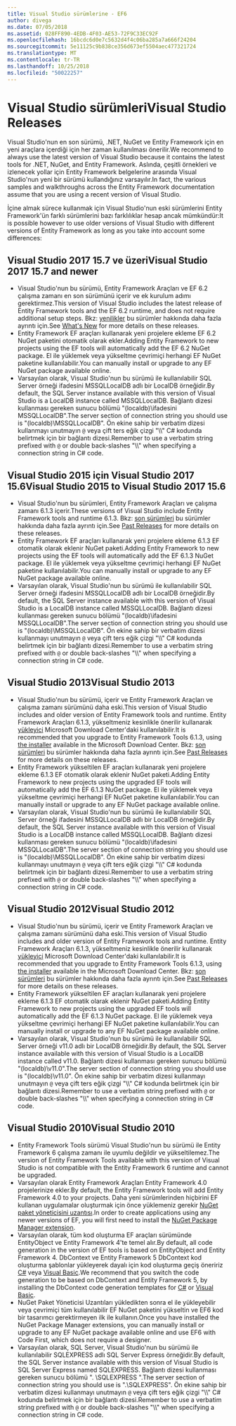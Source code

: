 ```yaml
---
title: Visual Studio sürümlerine - EF6
author: divega
ms.date: 07/05/2018
ms.assetid: 028FF890-4EDB-4F03-AE53-72F9C33EC92F
ms.openlocfilehash: 16bcdc6d0e7c5632d4f4c06ba285a7a666f24204
ms.sourcegitcommit: 5e11125c9b838ce356d673ef5504aec477321724
ms.translationtype: MT
ms.contentlocale: tr-TR
ms.lasthandoff: 10/25/2018
ms.locfileid: "50022257"
---
```

# <a name="visual-studio-releases"></a><span data-ttu-id="39b05-102">Visual Studio sürümleri</span><span class="sxs-lookup"><span data-stu-id="39b05-102">Visual Studio Releases</span></span>

<span data-ttu-id="39b05-103">Visual Studio'nun en son sürümü, .NET, NuGet ve Entity Framework için en yeni araçlara içerdiği için her zaman kullanılması önerilir.</span><span class="sxs-lookup"><span data-stu-id="39b05-103">We recommend to always use the latest version of Visual Studio because it contains the latest tools for .NET, NuGet, and Entity Framework.</span></span>
<span data-ttu-id="39b05-104">Aslında, çeşitli örnekleri ve izlenecek yollar için Entity Framework belgelerine arasında Visual Studio'nun yeni bir sürümü kullandığınız varsayılır.</span><span class="sxs-lookup"><span data-stu-id="39b05-104">In fact, the various samples and walkthroughs across the Entity Framework documentation assume that you are using a recent version of Visual Studio.</span></span>

<span data-ttu-id="39b05-105">İçine almak sürece kullanmak için Visual Studio'nun eski sürümlerini Entity Framework'ün farklı sürümlerini bazı farklılıklar hesap ancak mümkündür:</span><span class="sxs-lookup"><span data-stu-id="39b05-105">It is possible however to use older versions of Visual Studio with different versions of Entity Framework as long as you take into account some differences:</span></span>

## <a name="visual-studio-2017-157-and-newer"></a><span data-ttu-id="39b05-106">Visual Studio 2017 15.7 ve üzeri</span><span class="sxs-lookup"><span data-stu-id="39b05-106">Visual Studio 2017 15.7 and newer</span></span>

- <span data-ttu-id="39b05-107">Visual Studio'nun bu sürümü, Entity Framework Araçları ve EF 6.2 çalışma zamanı en son sürümünü içerir ve ek kurulum adımı gerektirmez.</span><span class="sxs-lookup"><span data-stu-id="39b05-107">This version of Visual Studio includes the latest release of Entity Framework tools and the EF 6.2 runtime, and does not require additional setup steps.</span></span>
<span data-ttu-id="39b05-108">Bkz: [yenilikler](~/ef6/what-is-new/index.md) bu sürümler hakkında daha fazla ayrıntı için.</span><span class="sxs-lookup"><span data-stu-id="39b05-108">See [What's New](~/ef6/what-is-new/index.md) for more details on these releases.</span></span>
- <span data-ttu-id="39b05-109">Entity Framework EF araçları kullanarak yeni projelere ekleme EF 6.2 NuGet paketini otomatik olarak ekler.</span><span class="sxs-lookup"><span data-stu-id="39b05-109">Adding Entity Framework to new projects using the EF tools will automatically add the EF 6.2 NuGet package.</span></span>
<span data-ttu-id="39b05-110">El ile yüklemek veya yükseltme çevrimiçi herhangi EF NuGet paketine kullanılabilir.</span><span class="sxs-lookup"><span data-stu-id="39b05-110">You can manually install or upgrade to any EF NuGet package available online.</span></span>
- <span data-ttu-id="39b05-111">Varsayılan olarak, Visual Studio'nun bu sürümü ile kullanılabilir SQL Server örneği ifadesini MSSQLLocalDB adlı bir LocalDB örneğidir.</span><span class="sxs-lookup"><span data-stu-id="39b05-111">By default, the SQL Server instance available with this version of Visual Studio is a LocalDB instance called MSSQLLocalDB.</span></span>
<span data-ttu-id="39b05-112">Bağlantı dizesi kullanması gereken sunucu bölümü "(localdb)\\ifadesini MSSQLLocalDB".</span><span class="sxs-lookup"><span data-stu-id="39b05-112">The server section of connection string you should use is "(localdb)\\MSSQLLocalDB".</span></span>
<span data-ttu-id="39b05-113">Ön ekine sahip bir verbatim dizesi kullanmayı unutmayın `@` veya çift ters eğik çizgi "\\\\" C# kodunda belirtmek için bir bağlantı dizesi.</span><span class="sxs-lookup"><span data-stu-id="39b05-113">Remember to use a verbatim string prefixed with `@` or double back-slashes "\\\\" when specifying a connection string in C# code.</span></span>  


## <a name="visual-studio-2015-to-visual-studio-2017-156"></a><span data-ttu-id="39b05-114">Visual Studio 2015 için Visual Studio 2017 15.6</span><span class="sxs-lookup"><span data-stu-id="39b05-114">Visual Studio 2015 to Visual Studio 2017 15.6</span></span>

- <span data-ttu-id="39b05-115">Visual Studio'nun bu sürümleri, Entity Framework Araçları ve çalışma zamanı 6.1.3 içerir.</span><span class="sxs-lookup"><span data-stu-id="39b05-115">These versions of Visual Studio include Entity Framework tools and runtime 6.1.3.</span></span>
<span data-ttu-id="39b05-116">Bkz: [son sürümleri](~/ef6/what-is-new/past-releases.md#ef-613) bu sürümler hakkında daha fazla ayrıntı için.</span><span class="sxs-lookup"><span data-stu-id="39b05-116">See [Past Releases](~/ef6/what-is-new/past-releases.md#ef-613) for more details on these releases.</span></span>
- <span data-ttu-id="39b05-117">Entity Framework EF araçları kullanarak yeni projelere ekleme 6.1.3 EF otomatik olarak eklenir NuGet paketi.</span><span class="sxs-lookup"><span data-stu-id="39b05-117">Adding Entity Framework to new projects using the EF tools will automatically add the EF 6.1.3 NuGet package.</span></span>
<span data-ttu-id="39b05-118">El ile yüklemek veya yükseltme çevrimiçi herhangi EF NuGet paketine kullanılabilir.</span><span class="sxs-lookup"><span data-stu-id="39b05-118">You can manually install or upgrade to any EF NuGet package available online.</span></span>
- <span data-ttu-id="39b05-119">Varsayılan olarak, Visual Studio'nun bu sürümü ile kullanılabilir SQL Server örneği ifadesini MSSQLLocalDB adlı bir LocalDB örneğidir.</span><span class="sxs-lookup"><span data-stu-id="39b05-119">By default, the SQL Server instance available with this version of Visual Studio is a LocalDB instance called MSSQLLocalDB.</span></span>
<span data-ttu-id="39b05-120">Bağlantı dizesi kullanması gereken sunucu bölümü "(localdb)\\ifadesini MSSQLLocalDB".</span><span class="sxs-lookup"><span data-stu-id="39b05-120">The server section of connection string you should use is "(localdb)\\MSSQLLocalDB".</span></span>
<span data-ttu-id="39b05-121">Ön ekine sahip bir verbatim dizesi kullanmayı unutmayın `@` veya çift ters eğik çizgi "\\\\" C# kodunda belirtmek için bir bağlantı dizesi.</span><span class="sxs-lookup"><span data-stu-id="39b05-121">Remember to use a verbatim string prefixed with `@` or double back-slashes "\\\\" when specifying a connection string in C# code.</span></span>  


## <a name="visual-studio-2013"></a><span data-ttu-id="39b05-122">Visual Studio 2013</span><span class="sxs-lookup"><span data-stu-id="39b05-122">Visual Studio 2013</span></span>
- <span data-ttu-id="39b05-123">Visual Studio'nun bu sürümü, içerir ve Entity Framework Araçları ve çalışma zamanı sürümünü daha eski.</span><span class="sxs-lookup"><span data-stu-id="39b05-123">This version of Visual Studio includes and older version of Entity Framework tools and runtime.</span></span>
<span data-ttu-id="39b05-124">Entity Framework Araçları 6.1.3, yükseltmeniz kesinlikle önerilir kullanarak [yükleyici](https://www.microsoft.com/download/details.aspx?id=40762) Microsoft Download Center'daki kullanılabilir.</span><span class="sxs-lookup"><span data-stu-id="39b05-124">It is recommended that you upgrade to Entity Framework Tools 6.1.3, using [the installer](https://www.microsoft.com/download/details.aspx?id=40762) available in the Microsoft Download Center.</span></span>
<span data-ttu-id="39b05-125">Bkz: [son sürümleri](~/ef6/what-is-new/past-releases.md#ef-613) bu sürümler hakkında daha fazla ayrıntı için.</span><span class="sxs-lookup"><span data-stu-id="39b05-125">See [Past Releases](~/ef6/what-is-new/past-releases.md#ef-613) for more details on these releases.</span></span>
- <span data-ttu-id="39b05-126">Entity Framework yükseltilen EF araçları kullanarak yeni projelere ekleme 6.1.3 EF otomatik olarak eklenir NuGet paketi.</span><span class="sxs-lookup"><span data-stu-id="39b05-126">Adding Entity Framework to new projects using the upgraded EF tools will automatically add the EF 6.1.3 NuGet package.</span></span>
<span data-ttu-id="39b05-127">El ile yüklemek veya yükseltme çevrimiçi herhangi EF NuGet paketine kullanılabilir.</span><span class="sxs-lookup"><span data-stu-id="39b05-127">You can manually install or upgrade to any EF NuGet package available online.</span></span>
- <span data-ttu-id="39b05-128">Varsayılan olarak, Visual Studio'nun bu sürümü ile kullanılabilir SQL Server örneği ifadesini MSSQLLocalDB adlı bir LocalDB örneğidir.</span><span class="sxs-lookup"><span data-stu-id="39b05-128">By default, the SQL Server instance available with this version of Visual Studio is a LocalDB instance called MSSQLLocalDB.</span></span>
<span data-ttu-id="39b05-129">Bağlantı dizesi kullanması gereken sunucu bölümü "(localdb)\\ifadesini MSSQLLocalDB".</span><span class="sxs-lookup"><span data-stu-id="39b05-129">The server section of connection string you should use is "(localdb)\\MSSQLLocalDB".</span></span>
<span data-ttu-id="39b05-130">Ön ekine sahip bir verbatim dizesi kullanmayı unutmayın `@` veya çift ters eğik çizgi "\\\\" C# kodunda belirtmek için bir bağlantı dizesi.</span><span class="sxs-lookup"><span data-stu-id="39b05-130">Remember to use a verbatim string prefixed with `@` or double back-slashes "\\\\" when specifying a connection string in C# code.</span></span>  

## <a name="visual-studio-2012"></a><span data-ttu-id="39b05-131">Visual Studio 2012</span><span class="sxs-lookup"><span data-stu-id="39b05-131">Visual Studio 2012</span></span>

- <span data-ttu-id="39b05-132">Visual Studio'nun bu sürümü, içerir ve Entity Framework Araçları ve çalışma zamanı sürümünü daha eski.</span><span class="sxs-lookup"><span data-stu-id="39b05-132">This version of Visual Studio includes and older version of Entity Framework tools and runtime.</span></span>
<span data-ttu-id="39b05-133">Entity Framework Araçları 6.1.3, yükseltmeniz kesinlikle önerilir kullanarak [yükleyici](https://www.microsoft.com/download/details.aspx?id=40762) Microsoft Download Center'daki kullanılabilir.</span><span class="sxs-lookup"><span data-stu-id="39b05-133">It is recommended that you upgrade to Entity Framework Tools 6.1.3, using [the installer](https://www.microsoft.com/download/details.aspx?id=40762) available in the Microsoft Download Center.</span></span>
<span data-ttu-id="39b05-134">Bkz: [son sürümleri](~/ef6/what-is-new/past-releases.md#ef-613) bu sürümler hakkında daha fazla ayrıntı için.</span><span class="sxs-lookup"><span data-stu-id="39b05-134">See [Past Releases](~/ef6/what-is-new/past-releases.md#ef-613) for more details on these releases.</span></span>
- <span data-ttu-id="39b05-135">Entity Framework yükseltilen EF araçları kullanarak yeni projelere ekleme 6.1.3 EF otomatik olarak eklenir NuGet paketi.</span><span class="sxs-lookup"><span data-stu-id="39b05-135">Adding Entity Framework to new projects using the upgraded EF tools will automatically add the EF 6.1.3 NuGet package.</span></span>
<span data-ttu-id="39b05-136">El ile yüklemek veya yükseltme çevrimiçi herhangi EF NuGet paketine kullanılabilir.</span><span class="sxs-lookup"><span data-stu-id="39b05-136">You can manually install or upgrade to any EF NuGet package available online.</span></span>
- <span data-ttu-id="39b05-137">Varsayılan olarak, Visual Studio'nun bu sürümü ile kullanılabilir SQL Server örneği v11.0 adlı bir LocalDB örneğidir.</span><span class="sxs-lookup"><span data-stu-id="39b05-137">By default, the SQL Server instance available with this version of Visual Studio is a LocalDB instance called v11.0.</span></span>
<span data-ttu-id="39b05-138">Bağlantı dizesi kullanması gereken sunucu bölümü "(localdb)\\v11.0".</span><span class="sxs-lookup"><span data-stu-id="39b05-138">The server section of connection string you should use is "(localdb)\\v11.0".</span></span>
<span data-ttu-id="39b05-139">Ön ekine sahip bir verbatim dizesi kullanmayı unutmayın `@` veya çift ters eğik çizgi "\\\\" C# kodunda belirtmek için bir bağlantı dizesi.</span><span class="sxs-lookup"><span data-stu-id="39b05-139">Remember to use a verbatim string prefixed with `@` or double back-slashes "\\\\" when specifying a connection string in C# code.</span></span>  

## <a name="visual-studio-2010"></a><span data-ttu-id="39b05-140">Visual Studio 2010</span><span class="sxs-lookup"><span data-stu-id="39b05-140">Visual Studio 2010</span></span>

- <span data-ttu-id="39b05-141">Entity Framework Tools sürümü Visual Studio'nun bu sürümü ile Entity Framework 6 çalışma zamanı ile uyumlu değildir ve yükseltilemez.</span><span class="sxs-lookup"><span data-stu-id="39b05-141">The version of Entity Framework Tools available with this version of Visual Studio is not compatible with the Entity Framework 6 runtime and cannot be upgraded.</span></span>
- <span data-ttu-id="39b05-142">Varsayılan olarak Entity Framework Araçları Entity Framework 4.0 projelerinize ekler.</span><span class="sxs-lookup"><span data-stu-id="39b05-142">By default, the Entity Framework tools will add Entity Framework 4.0 to your projects.</span></span>
<span data-ttu-id="39b05-143">Daha yeni sürümlerinden hiçbirini EF kullanan uygulamalar oluşturmak için önce yüklemeniz gerekir [NuGet paket yöneticisini uzantısı](https://marketplace.visualstudio.com/items?itemName=NuGetTeam.NuGetPackageManager).</span><span class="sxs-lookup"><span data-stu-id="39b05-143">In order to create applications using any newer versions of EF, you will first need to install the [NuGet Package Manager extension](https://marketplace.visualstudio.com/items?itemName=NuGetTeam.NuGetPackageManager).</span></span>
- <span data-ttu-id="39b05-144">Varsayılan olarak, tüm kod oluşturma EF araçları sürümünde EntityObject ve Entity Framework 4'te temel alır.</span><span class="sxs-lookup"><span data-stu-id="39b05-144">By default, all code generation in the version of EF tools is based on EntityObject and Entity Framework 4.</span></span>
<span data-ttu-id="39b05-145">DbContext ve Entity Framework 5 DbContext kod oluşturma şablonlar yükleyerek dayalı için kod oluşturma geçiş öneririz [C#](https://marketplace.visualstudio.com/items?itemName=EntityFrameworkTeam.EF5xDbContextGeneratorforC) veya [Visual Basic](https://marketplace.visualstudio.com/items?itemName=EntityFrameworkTeam.EF5xDbContextGeneratorforVBNET).</span><span class="sxs-lookup"><span data-stu-id="39b05-145">We recommend that you switch the code generation to be based on DbContext and Entity Framework 5, by installing the DbContext code generation templates for [C#](https://marketplace.visualstudio.com/items?itemName=EntityFrameworkTeam.EF5xDbContextGeneratorforC) or [Visual Basic](https://marketplace.visualstudio.com/items?itemName=EntityFrameworkTeam.EF5xDbContextGeneratorforVBNET).</span></span>
- <span data-ttu-id="39b05-146">NuGet Paket Yöneticisi Uzantıları yükledikten sonra el ile yükleyebilir veya çevrimiçi tüm kullanılabilir EF NuGet paketini yükseltin ve EF6 kod bir tasarımcı gerektirmeyen ilk ile kullanın.</span><span class="sxs-lookup"><span data-stu-id="39b05-146">Once you have installed the NuGet Package Manager extensions, you can manually install or upgrade to any EF NuGet package available online and use EF6 with Code First, which does not require a designer.</span></span>
- <span data-ttu-id="39b05-147">Varsayılan olarak, SQL Server, Visual Studio'nun bu sürümü ile kullanılabilir SQLEXPRESS adlı SQL Server Express örneğidir.</span><span class="sxs-lookup"><span data-stu-id="39b05-147">By default, the SQL Server instance available with this version of Visual Studio is SQL Server Express named SQLEXPRESS.</span></span>
<span data-ttu-id="39b05-148">Bağlantı dizesi kullanması gereken sunucu bölümü ". \\SQLEXPRESS ".</span><span class="sxs-lookup"><span data-stu-id="39b05-148">The server section of connection string you should use is ".\\SQLEXPRESS".</span></span>
<span data-ttu-id="39b05-149">Ön ekine sahip bir verbatim dizesi kullanmayı unutmayın `@` veya çift ters eğik çizgi "\\\\" C# kodunda belirtmek için bir bağlantı dizesi.</span><span class="sxs-lookup"><span data-stu-id="39b05-149">Remember to use a verbatim string prefixed with `@` or double back-slashes "\\\\" when specifying a connection string in C# code.</span></span>
